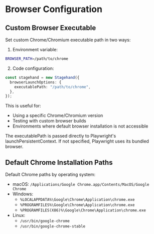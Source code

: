# Browser Configuration

## Custom Browser Executable

Set custom Chrome/Chromium executable path in two ways:

1. Environment variable:

```bash
BROWSER_PATH=/path/to/chrome
```

2. Code configuration:

```typescript
const stagehand = new Stagehand({
  browserLaunchOptions: {
    executablePath: "/path/to/chrome",
  },
});
```

This is useful for:

- Using a specific Chrome/Chromium version
- Testing with custom browser builds
- Environments where default browser installation is not accessible

The executablePath is passed directly to Playwright's launchPersistentContext. If not specified, Playwright uses its bundled browser.

## Default Chrome Installation Paths

Default Chrome paths by operating system:

- macOS: `/Applications/Google Chrome.app/Contents/MacOS/Google Chrome`
- Windows:
  - `%LOCALAPPDATA%\Google\Chrome\Application\chrome.exe`
  - `%PROGRAMFILES%\Google\Chrome\Application\chrome.exe`
  - `%PROGRAMFILES(X86)%\Google\Chrome\Application\chrome.exe`
- Linux:
  - `/usr/bin/google-chrome`
  - `/usr/bin/google-chrome-stable`
